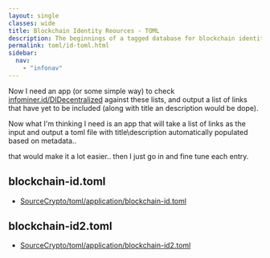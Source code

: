 ```yaml
---
layout: single
classes: wide
title: Blockchain Identity Reources - TOML
description: The beginnings of a tagged database for blockchain identity related resources.
permalink: toml/id-toml.html
sidebar:
  nav: 
    - "infonav"
---
```


Now I need an app (or some simple way) to check [infominer.id/DIDecentralized](https://infominer.id/DIDecentralized) against these lists, and output a list of links that have yet to be included (along with title an description would be dope).

Now what I'm thinking I need is an app that will take a list of links as the input and output a toml file with title\description automatically populated based on metadata..

that would make it a lot easier.. then I just go in and fine tune each entry.

## blockchain-id.toml

* [SourceCrypto/toml/application/blockchain-id.toml](https://github.com/infominer33/SourceCrypto/blob/master/toml/application/blockchain-id.toml)

<script src="https://gist-it.appspot.com/https://github.com/infominer33/SourceCrypto/raw/master/toml/application/blockchain-id.toml"></script>

## blockchain-id2.toml

* [SourceCrypto/toml/application/blockchain-id2.toml](https://github.com/infominer33/SourceCrypto/blob/master/toml/application/blockchain-id2.toml)

<script src="https://gist-it.appspot.com/https://github.com/infominer33/SourceCrypto/raw/master/toml/application/blockchain-id2.toml"></script>
